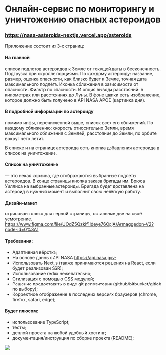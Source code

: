 # Онлайн-сервис по мониторингу и уничтожению опасных астероидов 
### https://nasa-asteroids-nextjs.vercel.app/asteroids

Приложение состоит из 3-х страниц:
#### На главной 
список подлетов астероидов к Земле от текущей даты в бесконечность. Подгрузка при скролле порциями. По каждому астероиду: название, размер, оценка опасности, как близко будет к Земле, точная дата максимального подлёта. Иконка сближения в зависимости от опасности. Фильтр по опасности. И опция вывода расстояний: в километрах или расстояниях до Луны.
В фоне шапки есть изображение, которое должно быть получено в API NASA APOD (картинка дня).

#### В подробной информации по астероиду 
помимо инфы, перечисленной выше, список всех его сближений. По каждому сближению: скорость относительно Земли, время максимального сближения с Землей, расстояние до Земли, по орбите вокруг чего летит.

В списке и на странице астероида есть кнопка добавления астероида в список на уничтожение. 

#### Список на уничтожение 
— это некая корзина, где отображаются выбранные подлеты астероидов. В конце страницы кнопка заказа бригады им. Брюса Уиллиса на выбранные астероиды. Бригада будет доставлена на астероид в нужный момент и выполнит свою нелёгкую работу.

#### Дизайн-макет 
отрисован только для первой страницы, остальные две на своё усмотрение.
https://www.figma.com/file/UOdZ5Qzkif1Ideye76OpjA/Armaggedon-V2?node-id=0%3A1

#### Требования:
+ Адаптивная вёрстка;
+ На основе данных API NASA https://api.nasa.gov;
+ Использовать Next.js (также принимаются решения на React, если будет реализован SSR);
+ Использование redux нежелательно;
+ Стилизация с помощью CSS модулей;
+ Решение предоставить в виде git репозитория (github/bitbucket/gitlab по выбору);
+ Корректное отображение в последних версиях браузеров (chrome, firefox, safari, edge);

#### Будет плюсом:
+ использование TypeScript;
+ тесты;
+ деплой проекта на любой удобный хостинг;
+ документация/инструкция по сборке проекта (README);

![](https://file%2B.vscode-resource.vscode-cdn.net/c%3A/Users/Kotel/OneDrive/%D0%A0%D0%B0%D0%B1%D0%BE%D1%87%D0%B8%D0%B9%20%D1%81%D1%82%D0%BE%D0%BB/maket.png?version%3D1660917042600)